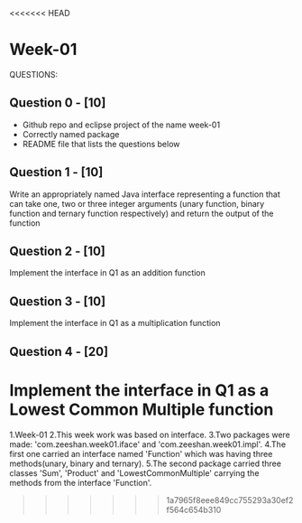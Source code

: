 <<<<<<< HEAD
# Week-01
QUESTIONS:

Question 0 - [10]
----------------------
- Github repo and eclipse project of the name week-01
- Correctly named package
- README file that lists the questions below

Question 1 - [10]
----------------------
Write an appropriately named Java interface representing a function that can take one, two or three integer arguments (unary function, binary function and ternary function respectively) and return the output of the function

Question 2 - [10]
----------------------
Implement the interface in Q1 as an addition function

Question 3 - [10]
----------------------
Implement the interface in Q1 as a multiplication function

Question 4 - [20]
----------------------
Implement the interface in Q1 as a Lowest Common Multiple function
=======
1.Week-01
2.This week work was based on interface.
3.Two packages were made: 'com.zeeshan.week01.iface' and 'com.zeeshan.week01.impl'.
4.The first one carried an interface named 'Function' which was having three methods(unary, binary and ternary).
5.The second package carried three classes 'Sum', 'Product' and 'LowestCommonMultiple' carrying the methods from the interface 'Function'.

>>>>>>> 1a7965f8eee849cc755293a30ef2f564c654b310

